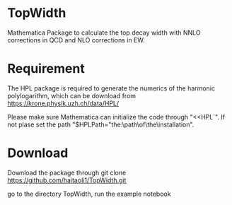 # TopWidth
Mathematica Package to calculate the top decay width with NNLO corrections  in QCD and NLO corrections in EW. 

# Requirement 
The HPL package is required to generate the numerics of the harmonic polylogarithm, which can be download from https://krone.physik.uzh.ch/data/HPL/ 

Please make sure Mathematica can initialize the code through "\<\<HPL`". If not plase  set the path "$HPLPath="the:\path\of\the\installation".

# Download
Download the package through 
git clone https://github.com/haitaoli1/TopWidth.git

go to the directory TopWidth, run the example notebook
